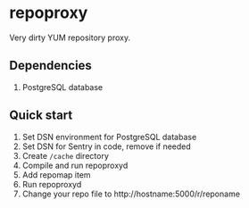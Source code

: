 # repoproxy

Very dirty YUM repository proxy.

## Dependencies
1. PostgreSQL database

## Quick start
1. Set DSN environment for PostgreSQL database
2. Set DSN for Sentry in code, remove if needed
3. Create `/cache` directory
4. Compile and run repoproxyd
5. Add repomap item
6. Run repoproxyd
7. Change your repo file to http://hostname:5000/r/reponame
